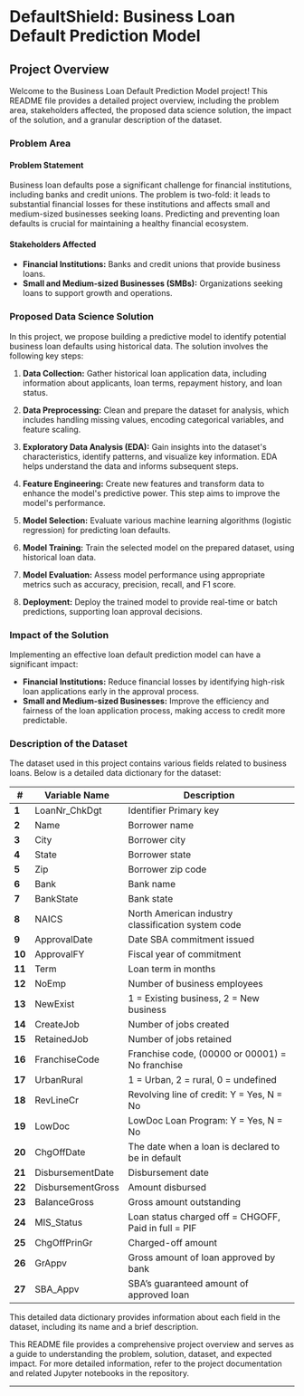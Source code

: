 # DefaultShield: Business Loan Default Prediction Model

## Project Overview

Welcome to the Business Loan Default Prediction Model project! This README file provides a detailed project overview, including the problem area, stakeholders affected, the proposed data science solution, the impact of the solution, and a granular description of the dataset.

### Problem Area

#### Problem Statement

Business loan defaults pose a significant challenge for financial institutions, including banks and credit unions. The problem is two-fold: it leads to substantial financial losses for these institutions and affects small and medium-sized businesses seeking loans. Predicting and preventing loan defaults is crucial for maintaining a healthy financial ecosystem.

#### Stakeholders Affected

- **Financial Institutions:** Banks and credit unions that provide business loans.
- **Small and Medium-sized Businesses (SMBs):** Organizations seeking loans to support growth and operations.

### Proposed Data Science Solution

In this project, we propose building a predictive model to identify potential business loan defaults using historical data. The solution involves the following key steps:

1. **Data Collection:** Gather historical loan application data, including information about applicants, loan terms, repayment history, and loan status.

2. **Data Preprocessing:** Clean and prepare the dataset for analysis, which includes handling missing values, encoding categorical variables, and feature scaling.

3. **Exploratory Data Analysis (EDA):** Gain insights into the dataset's characteristics, identify patterns, and visualize key information. EDA helps understand the data and informs subsequent steps.

4. **Feature Engineering:** Create new features and transform data to enhance the model's predictive power. This step aims to improve the model's performance.

5. **Model Selection:** Evaluate various machine learning algorithms (logistic regression) for predicting loan defaults.

6. **Model Training:** Train the selected model on the prepared dataset, using historical loan data.

7. **Model Evaluation:** Assess model performance using appropriate metrics such as accuracy, precision, recall, and F1 score.

8. **Deployment:** Deploy the trained model to provide real-time or batch predictions, supporting loan approval decisions.

### Impact of the Solution

Implementing an effective loan default prediction model can have a significant impact:

- **Financial Institutions:** Reduce financial losses by identifying high-risk loan applications early in the approval process.
- **Small and Medium-sized Businesses:** Improve the efficiency and fairness of the loan application process, making access to credit more predictable.

### Description of the Dataset

The dataset used in this project contains various fields related to business loans. Below is a detailed data dictionary for the dataset:

| **#** | **Variable Name**    | **Description**                                        |
|-------|----------------------|--------------------------------------------------------|
| **1** | LoanNr_ChkDgt        | Identifier Primary key                                 |
| **2** | Name                 | Borrower name                                         |
| **3** | City                 | Borrower city                                         |
| **4** | State                | Borrower state                                        |
| **5** | Zip                  | Borrower zip code                                     |
| **6** | Bank                 | Bank name                                             |
| **7** | BankState            | Bank state                                            |
| **8** | NAICS                | North American industry classification system code   |
| **9** | ApprovalDate         | Date SBA commitment issued                            |
| **10** | ApprovalFY           | Fiscal year of commitment                             |
| **11** | Term                 | Loan term in months                                   |
| **12** | NoEmp                | Number of business employees                          |
| **13** | NewExist             | 1 = Existing business, 2 = New business               |
| **14** | CreateJob            | Number of jobs created                                |
| **15** | RetainedJob          | Number of jobs retained                               |
| **16** | FranchiseCode        | Franchise code, (00000 or 00001) = No franchise       |
| **17** | UrbanRural           | 1 = Urban, 2 = rural, 0 = undefined                   |
| **18** | RevLineCr            | Revolving line of credit: Y = Yes, N = No             |
| **19** | LowDoc               | LowDoc Loan Program: Y = Yes, N = No                 |
| **20** | ChgOffDate           | The date when a loan is declared to be in default    |
| **21** | DisbursementDate     | Disbursement date                                     |
| **22** | DisbursementGross    | Amount disbursed                                      |
| **23** | BalanceGross         | Gross amount outstanding                              |
| **24** | MIS_Status           | Loan status charged off = CHGOFF, Paid in full = PIF |
| **25** | ChgOffPrinGr         | Charged-off amount                                    |
| **26** | GrAppv               | Gross amount of loan approved by bank                |
| **27** | SBA_Appv             | SBA’s guaranteed amount of approved loan              |

This detailed data dictionary provides information about each field in the dataset, including its name and a brief description.



This README file provides a comprehensive project overview and serves as a guide to understanding the problem, solution, dataset, and expected impact. For more detailed information, refer to the project documentation and related Jupyter notebooks in the repository.

---
